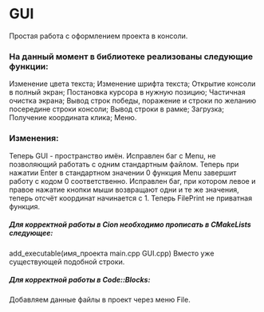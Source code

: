 # GUI
Простая работа с оформлением проекта в консоли.
### На данный момент в библиотеке реализованы следующие функции:
  Изменение цвета текста;
  Изменение шрифта текста;
  Открытие консоли в полный экран;
  Постановка курсора в нужную позицию;
  Частичная очистка экрана;
  Вывод строк победы, поражение и строки по желанию посередине строки консоли;
  Вывод строки в рамке;
  Загрузка;
  Получение координата клика;
  Меню.
### Изменения:
  Теперь GUI - пространство имён. 
  Исправлен баг с Menu, не позволяющий работать с одним стандартным файлом.
  Теперь при нажатии Enter в стандартном значении 0 функция Menu завершит работу с кодом 0 соответственно. 
  Исправлен баг, при котором левое и правое нажатие кнопки мыши возвращают одни и те же значения, теперь отсчёт координат начинается с 1.
  Теперь FilePrint не приватная функция.
##### Для корректной работы в Cion необходимо прописать в CMakeLists следующее:
  add_executable(имя_проекта main.cpp GUI.cpp)
Вместо уже существующей подобной строки.
##### Для корректной работы в Code::Blocks:
  Добавляем данные файлы в проект через меню File.
